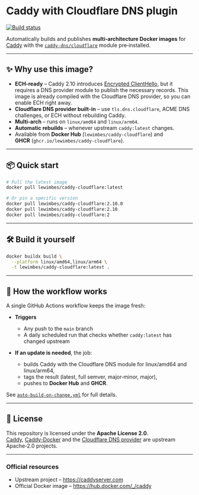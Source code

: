 # Caddy with Cloudflare DNS plugin

[![Build status](https://github.com/lewimbes/caddy-cloudflare/actions/workflows/auto-build-on-change.yml/badge.svg)](https://github.com/lewimbes/caddy-cloudflare/actions/workflows/auto-build-on-change.yml)

Automatically builds and publishes **multi‑architecture Docker images** for [Caddy](https://caddyserver.com) with the [`caddy-dns/cloudflare`](https://github.com/caddy-dns/cloudflare) module pre‑installed.

---

## ✨ Why use this image?

- **ECH‑ready** – Caddy 2.10 introduces [Encrypted ClientHello](https://caddyserver.com/docs/automatic-https#encrypted-clienthello-ech), but it requires a DNS provider module to publish the necessary records. This image is already compiled with the Cloudflare DNS provider, so you can enable ECH right away.
- **Cloudflare DNS provider built-in** – use `tls.dns.cloudflare`, ACME DNS challenges, or ECH without rebuilding Caddy.
- **Multi‑arch** – runs on `linux/amd64` and `linux/arm64`.
- **Automatic rebuilds** – whenever upstream `caddy:latest` changes.
- Available from **Docker Hub** (`lewimbes/caddy-cloudflare`) and **GHCR** (`ghcr.io/lewimbes/caddy-cloudflare`).

---

## 📦 Quick start

```bash
# Pull the latest image
docker pull lewimbes/caddy-cloudflare:latest

# Or pin a specific version
docker pull lewimbes/caddy-cloudflare:2.10.0
docker pull lewimbes/caddy-cloudflare:2.10
docker pull lewimbes/caddy-cloudflare:2
```

---

## 🛠️ Build it yourself

```bash
docker buildx build \
  --platform linux/amd64,linux/arm64 \
  -t lewimbes/caddy-cloudflare:latest .
```

---

## 🤖 How the workflow works

A single GitHub Actions workflow keeps the image fresh:

- **Triggers**

  - Any push to the `main` branch
  - A daily scheduled run that checks whether `caddy:latest` has changed upstream

- **If an update is needed**, the job:

  - builds Caddy with the Cloudflare DNS module for linux/amd64 and linux/arm64,
  - tags the result (latest, full semver, major‑minor, major),
  - pushes to **Docker Hub** and **GHCR**.

See [`auto-build-on-change.yml`](./.github/workflows/auto-build-on-change.yml) for full details.

---

## 📝 License

This repository is licensed under the **Apache License 2.0**.  
[Caddy](https://github.com/caddyserver/caddy), [Caddy-Docker](https://github.com/caddyserver/caddy-docker) and the [Cloudflare DNS provider](https://github.com/caddy-dns/cloudflare) are upstream Apache‑2.0 projects.

---

### Official resources

- Upstream project – <https://caddyserver.com>
- Official Docker image – <https://hub.docker.com/_/caddy>
